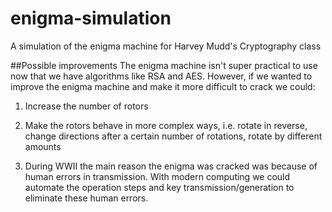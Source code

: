 # enigma-simulation
A simulation of the enigma machine for Harvey Mudd's Cryptography class

##Possible improvements
The enigma machine isn't super practical to use now that we have algorithms like RSA and AES.
However, if we wanted to improve the enigma machine and make it more difficult to crack we could:

1. Increase the number of rotors

2. Make the rotors behave in more complex ways, i.e. rotate in reverse, change directions after a certain number of rotations, rotate by different amounts

3. During WWII the main reason the enigma was cracked was because of human errors in transmission. With modern computing we could automate the operation steps and key transmission/generation to eliminate these human errors.
